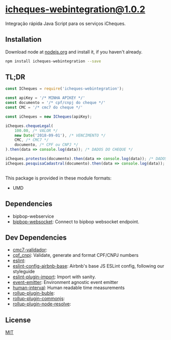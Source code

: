 # icheques-webintegration@1.0.2

Integração rápida Java Script para os serviços iCheques.


## Installation
Download node at [nodejs.org](http://nodejs.org) and install it, if you haven't already.

```sh
npm install icheques-webintegration --save
```

## TL;DR ##

```js
const ICheques = require('icheques-webintegration');

const apiKey = '/* MINHA APIKEY */'
const documento = '/* cpf/cnpj do cheque */'
const CMC = '/* cmc7 do cheque */' 

const iCheques = new ICheques(apiKey);

iCheques.chequeLegal(
    100.00, /* VALOR */
    new Date('2018-09-01'), /* VENCIMENTO */
    CMC, /* CMC7 */
    documento, /* CPF ou CNPJ */
).then(data => console.log(data)); /* DADOS DO CHEQUE */

iCheques.protestos(documento).then(data => console.log(data)); /* DADOS DO CPF */  
iCheques.pesquisaCadastral(documento).then(data => console.log(data)); /* DADOS DO CPF */  
 
```

This package is provided in these module formats:

- UMD

## Dependencies

- bipbop-webservice
- [bipbop-websocket](https://github.com/bipbop/bipbop-websocket): Connect to bipbop websocket endpoint.

## Dev Dependencies

- [cmc7-validador](): 
- [cpf_cnpj](https://github.com/fnando/cpf_cnpj.js): Validate, generate and format CPF/CNPJ numbers
- [eslint](): 
- [eslint-config-airbnb-base](https://github.com/airbnb/javascript): Airbnb's base JS ESLint config, following our styleguide
- [eslint-plugin-import](https://github.com/benmosher/eslint-plugin-import): Import with sanity.
- [event-emitter](https://github.com/medikoo/event-emitter): Environment agnostic event emitter
- [human-interval](https://github.com/rschmukler/human-interval): Human readable time measurements
- [rollup-plugin-buble](): 
- [rollup-plugin-commonjs](): 
- [rollup-plugin-node-resolve](): 


## License
[MIT]()

